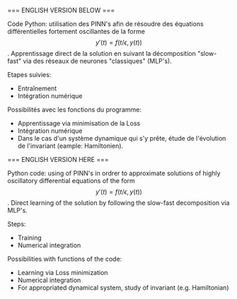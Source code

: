 === ENGLISH VERSION BELOW ===

Code Python: utilisation des PINN's afin de résoudre des équations différentielles fortement oscillantes de la forme $$y'(t) = f\left( t / \epsilon, y(t) \right)$$. Apprentissage direct de la solution en suivant la décomposition "slow-fast" via des réseaux de neurones "classiques" (MLP's).

Etapes suivies:

- Entraînement
- Intégration numérique

Possibilités avec les fonctions du programme:

- Apprentissage via minimisation de la Loss
- Intégration numérique
- Dans le cas d'un système dynamique qui s'y prête, étude de l'évolution de l'invariant (eample: Hamiltonien).

=== ENGLISH VERSION HERE ===

Python code: using of PINN's in ordrer to approximate solutions of highly oscillatory differential equations of the form $$y'(t) = f\left( t / \epsilon, y(t) \right)$$. Direct learning of the solution by following the slow-fast decomposition via MLP's.

Steps:

- Training
- Numerical integration

Possibilities with functions of the code:

- Learning via Loss minimization
- Numerical integration
- For appropriated dynamical system, study of invariant (e.g. Hamiltonian)
